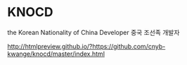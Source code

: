 KNOCD
====

the Korean Nationality of China Developer
중국 조선족 개발자

http://htmlpreview.github.io/?https://github.com/cnyb-kwange/knocd/master/index.html
